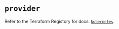 # `provider`

Refer to the Terraform Registory for docs: [`kubernetes`](https://registry.terraform.io/providers/hashicorp/kubernetes/2.25.1/docs).
